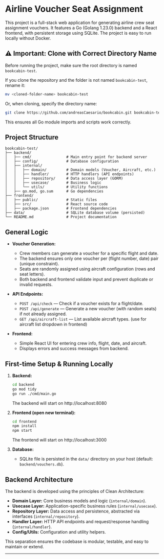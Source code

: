 # Airline Voucher Seat Assignment

This project is a full-stack web application for generating airline crew seat assignment vouchers. It features a Go (Golang 1.23.0) backend and a React frontend, with persistent storage using SQLite. The project is easy to run locally without Docker.

## ⚠️ Important: Clone with Correct Directory Name

Before running the project, make sure the root directory is named `bookcabin-test`.

If you clone the repository and the folder is not named `bookcabin-test`, rename it:

```sh
mv <cloned-folder-name> bookcabin-test
```

Or, when cloning, specify the directory name:

```sh
git clone https://github.com/andreasCaesario/bookcabin.git bookcabin-test
```

This ensures all Go module imports and scripts work correctly.

## Project Structure

```
bookcabin-test/
├── backend/
│   ├── cmd/                # Main entry point for backend server
│   ├── config/             # Database configuration
│   ├── internal/
│   │   ├── domain/         # Domain models (Voucher, Aircraft, etc.)
│   │   ├── handler/        # HTTP handlers (API endpoints)
│   │   ├── repository/     # Data access layer (GORM)
│   │   ├── usecase/        # Business logic
│   │   └── utils/          # Utility functions
│   ├── go.mod, go.sum      # Go dependencies
├── frontend/
│   ├── public/             # Static files
│   ├── src/                # React source code
│   ├── package.json        # Frontend dependencies
├── data/                   # SQLite database volume (persisted)
└── README.md               # Project documentation
```

## General Logic

- **Voucher Generation:**
  - Crew members can generate a voucher for a specific flight and date.
  - The backend ensures only one voucher per (flight number, date) pair (unique constraint).
  - Seats are randomly assigned using aircraft configuration (rows and seat letters).
  - Both backend and frontend validate input and prevent duplicate or invalid requests.

- **API Endpoints:**
  - `POST /api/check` — Check if a voucher exists for a flight/date.
  - `POST /api/generate` — Generate a new voucher (with random seats) if not already assigned.
  - `GET /api/aircraft-list` — List available aircraft types. (use for aircraft list dropdown in frontend)

- **Frontend:**
  - Simple React UI for entering crew info, flight, date, and aircraft.
  - Displays errors and success messages from backend.

## First-time Setup & Running Locally

1. **Backend:**
   ```sh
   cd backend
   go mod tidy
   go run ./cmd/main.go
   ```
   The backend will start on http://localhost:8080

2. **Frontend (open new terminal):**
   ```sh
   cd frontend
   npm install
   npm start
   ```
   The frontend will start on http://localhost:3000

3. **Database:**
   - SQLite file is persisted in the `data/` directory on your host (default: `backend/vouchers.db`).

## Backend Architecture

The backend is developed using the principles of Clean Architecture:

- **Domain Layer:** Core business models and logic (`internal/domain`).
- **Usecase Layer:** Application-specific business rules (`internal/usecase`).
- **Repository Layer:** Data access and persistence, abstracted via interfaces (`internal/repository`).
- **Handler Layer:** HTTP API endpoints and request/response handling (`internal/handler`).
- **Config/Utils:** Configuration and utility helpers.

This separation ensures the codebase is modular, testable, and easy to maintain or extend.

---
